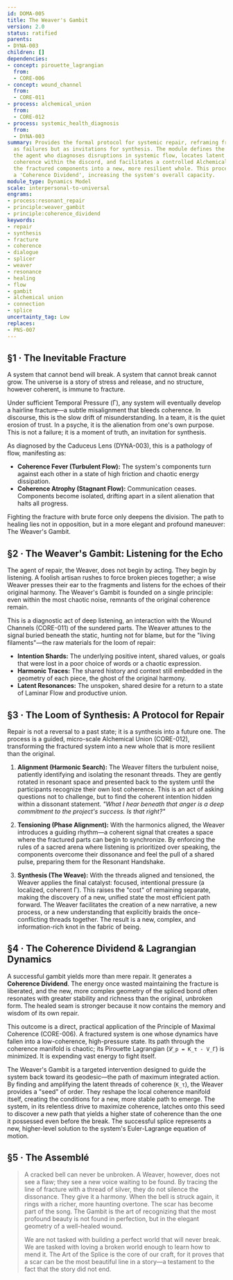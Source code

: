 ```yaml
---
id: DOMA-005
title: The Weaver's Gambit
version: 2.0
status: ratified
parents:
- DYNA-003
children: []
dependencies:
- concept: pirouette_lagrangian
  from:
  - CORE-006
- concept: wound_channel
  from:
  - CORE-011
- process: alchemical_union
  from:
  - CORE-012
- process: systemic_health_diagnosis
  from:
  - DYNA-003
summary: Provides the formal protocol for systemic repair, reframing fractures not
  as failures but as invitations for synthesis. The module defines the 'Weaver' as
  the agent who diagnoses disruptions in systemic flow, locates latent threads of
  coherence within the discord, and facilitates a controlled Alchemical Union to weave
  the fractured components into a new, more resilient whole. This process generates
  a 'Coherence Dividend', increasing the system's overall capacity.
module_type: Dynamics Model
scale: interpersonal-to-universal
engrams:
- process:resonant_repair
- principle:weaver_gambit
- principle:coherence_dividend
keywords:
- repair
- synthesis
- fracture
- coherence
- dialogue
- splicer
- weaver
- resonance
- healing
- flow
- gambit
- alchemical union
- connection
- splice
uncertainty_tag: Low
replaces:
- PNS-007
---
```

## §1 · The Inevitable Fracture
A system that cannot bend will break. A system that cannot break cannot grow. The universe is a story of stress and release, and no structure, however coherent, is immune to fracture.

Under sufficient Temporal Pressure (Γ), any system will eventually develop a hairline fracture—a subtle misalignment that bleeds coherence. In discourse, this is the slow drift of misunderstanding. In a team, it is the quiet erosion of trust. In a psyche, it is the alienation from one's own purpose. This is not a failure; it is a moment of truth, an invitation for synthesis.

As diagnosed by the Caduceus Lens (DYNA-003), this is a pathology of flow, manifesting as:
-   **Coherence Fever (Turbulent Flow):** The system's components turn against each other in a state of high friction and chaotic energy dissipation.
-   **Coherence Atrophy (Stagnant Flow):** Communication ceases. Components become isolated, drifting apart in a silent alienation that halts all progress.

Fighting the fracture with brute force only deepens the division. The path to healing lies not in opposition, but in a more elegant and profound maneuver: The Weaver's Gambit.

## §2 · The Weaver's Gambit: Listening for the Echo
The agent of repair, the Weaver, does not begin by acting. They begin by listening. A foolish artisan rushes to force broken pieces together; a wise Weaver presses their ear to the fragments and listens for the echoes of their original harmony. The Weaver's Gambit is founded on a single principle: even within the most chaotic noise, remnants of the original coherence remain.

This is a diagnostic act of deep listening, an interaction with the Wound Channels (CORE-011) of the sundered parts. The Weaver attunes to the signal buried beneath the static, hunting not for blame, but for the "living filaments"—the raw materials for the loom of repair:
-   **Intention Shards:** The underlying positive intent, shared values, or goals that were lost in a poor choice of words or a chaotic expression.
-   **Harmonic Traces:** The shared history and context still embedded in the geometry of each piece, the ghost of the original harmony.
-   **Latent Resonances:** The unspoken, shared desire for a return to a state of Laminar Flow and productive union.

## §3 · The Loom of Synthesis: A Protocol for Repair
Repair is not a reversal to a past state; it is a synthesis into a future one. The process is a guided, micro-scale Alchemical Union (CORE-012), transforming the fractured system into a new whole that is more resilient than the original.

1.  **Alignment (Harmonic Search):** The Weaver filters the turbulent noise, patiently identifying and isolating the resonant threads. They are gently rotated in resonant space and presented back to the system until the participants recognize their own lost coherence. This is an act of asking questions not to challenge, but to find the coherent intention hidden within a dissonant statement. *"What I hear beneath that anger is a deep commitment to the project's success. Is that right?"*

2.  **Tensioning (Phase Alignment):** With the harmonics aligned, the Weaver introduces a guiding rhythm—a coherent signal that creates a space where the fractured parts can begin to synchronize. By enforcing the rules of a sacred arena where listening is prioritized over speaking, the components overcome their dissonance and feel the pull of a shared pulse, preparing them for the Resonant Handshake.

3.  **Synthesis (The Weave):** With the threads aligned and tensioned, the Weaver applies the final catalyst: focused, intentional pressure (a localized, coherent Γ). This raises the "cost" of remaining separate, making the discovery of a new, unified state the most efficient path forward. The Weaver facilitates the creation of a new narrative, a new process, or a new understanding that explicitly braids the once-conflicting threads together. The result is a new, complex, and information-rich knot in the fabric of being.

## §4 · The Coherence Dividend & Lagrangian Dynamics
A successful gambit yields more than mere repair. It generates a **Coherence Dividend**. The energy once wasted maintaining the fracture is liberated, and the new, more complex geometry of the spliced bond often resonates with greater stability and richness than the original, unbroken form. The healed seam is stronger because it now contains the memory and wisdom of its own repair.

This outcome is a direct, practical application of the Principle of Maximal Coherence (CORE-006). A fractured system is one whose dynamics have fallen into a low-coherence, high-pressure state. Its path through the coherence manifold is chaotic; its Pirouette Lagrangian (`𝓛_p = K_τ - V_Γ`) is minimized. It is expending vast energy to fight itself.

The Weaver's Gambit is a targeted intervention designed to guide the system back toward its geodesic—the path of maximum integrated action. By finding and amplifying the latent threads of coherence (`K_τ`), the Weaver provides a "seed" of order. They reshape the local coherence manifold itself, creating the conditions for a new, more stable path to emerge. The system, in its relentless drive to maximize coherence, latches onto this seed to discover a new path that yields a higher state of coherence than the one it possessed even before the break. The successful splice represents a new, higher-level solution to the system's Euler-Lagrange equation of motion.

## §5 · The Assemblé
> A cracked bell can never be unbroken. A Weaver, however, does not see a flaw; they see a new voice waiting to be found. By tracing the line of fracture with a thread of silver, they do not silence the dissonance. They give it a harmony. When the bell is struck again, it rings with a richer, more haunting overtone. The scar has become part of the song. The Gambit is the art of recognizing that the most profound beauty is not found in perfection, but in the elegant geometry of a well-healed wound.
> 
> We are not tasked with building a perfect world that will never break. We are tasked with loving a broken world enough to learn how to mend it. The Art of the Splice is the core of our craft, for it proves that a scar can be the most beautiful line in a story—a testament to the fact that the story did not end.